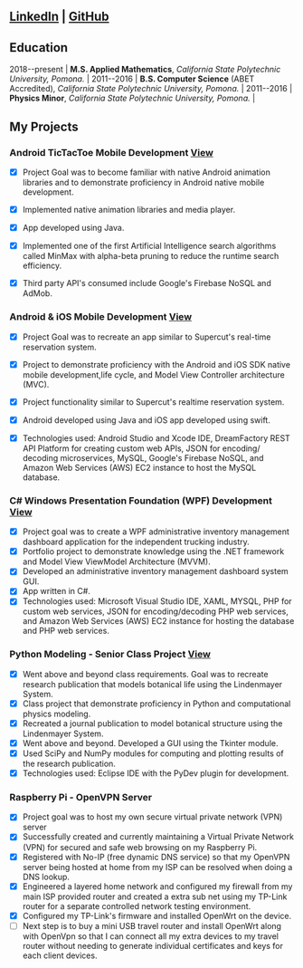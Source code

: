 ## [LinkedIn](https://www.linkedin.com/in/gabrielnmartinez) | [GitHub](https://www.github.com/gmar1274)  

## Education

2018--present | **M.S. Applied Mathematics**, *California State Polytechnic University, Pomona.* |
2011--2016 | **B.S. Computer Science** (ABET Accredited), *California State Polytechnic University, Pomona.* |
2011--2016 | **Physics Minor**, *California State Polytechnic University, Pomona.* |

## My Projects

### Android TicTacToe Mobile Development [View](https://github.com/gmar1274/Mobile_AI_TicTacToe/wiki)

 - [x] Project Goal was to become familiar with native Android animation libraries and to demonstrate proficiency in Android native mobile development.

 - [x] Implemented native animation libraries and media player.

 - [x] App developed using Java.

 - [x] Implemented one of the first Artificial Intelligence search algorithms called MinMax with alpha-beta pruning to reduce the runtime search efficiency.

 - [x] Third party API's consumed include Google's Firebase NoSQL and AdMob.


### Android & iOS Mobile Development [View](https://github.com/gmar1274/Android-Firebase)

 - [x] Project Goal was to recreate an app similar to Supercut's real-time reservation system.

 - [x] Project to demonstrate proficiency with the Android and iOS SDK native mobile development,life cycle, and Model View Controller architecture (MVC).

 - [x] Project functionality similar to Supercut's realtime reservation system.

 - [x] Android developed using Java and iOS app developed using swift.

 - [x] Technologies used: Android Studio and Xcode IDE, DreamFactory REST API Platform for creating custom web APIs, JSON for encoding/ decoding microservices, MySQL, Google's Firebase NoSQL, and Amazon Web Services (AWS) EC2 instance to host the MySQL database.

### C\# Windows Presentation Foundation (WPF) Development [View](https://github.com/gmar1274/FTNTransport)

 - [x] Project goal was to create a WPF administrative inventory management dashboard  application for the independent trucking industry.
 - [x] Portfolio project to demonstrate knowledge using the .NET framework and Model View ViewModel Architecture (MVVM).
 - [x] Developed an administrative inventory management dashboard system GUI.
 - [x] App written in C\#.
 - [x] Technologies used: Microsoft Visual Studio IDE, XAML, MYSQL, PHP for custom web services, JSON for encoding/decoding PHP web services, and Amazon Web Services (AWS) EC2 instance for hosting the database and PHP web services.

### Python Modeling - Senior Class Project [View](https://github.com/gmar1274/ComputationalBiologyPhy409Project)

 - [x] Went above and beyond class requirements. Goal was to recreate research publication that models botanical life using the Lindenmayer System.
 - [x] Class project that demonstrate proficiency in Python and computational physics modeling.
 - [x] Recreated a journal publication to model botanical structure using the Lindenmayer System.
 - [x] Went above and beyond. Developed a GUI using the Tkinter module.
 - [x] Used SciPy and NumPy modules for computing and plotting results of the research publication.
 - [x] Technologies used: Eclipse IDE with the PyDev plugin for development.

### Raspberry Pi - OpenVPN Server

 - [x] Project goal was to host my own secure virtual private network (VPN) server		
 - [x] Successfully created and currently maintaining a Virtual Private Network (VPN) for secured and safe web browsing on my Raspberry Pi.		
 - [x] Registered with No-IP (free dynamic DNS service) so that my OpenVPN server being hosted at home from my ISP can be resolved when doing a DNS lookup.		
 - [x] Engineered a layered home network and configured my firewall from my main ISP provided router and created a extra sub net using my TP-Link router for a separate controlled network testing environment.		
 - [x] Configured my TP-Link's firmware and installed OpenWrt on the device. 
 - [ ] Next step is to buy a mini USB travel router and install OpenWrt along with OpenVpn so that I can connect all my extra devices to my travel router without needing to generate individual certificates and keys for each client devices.
